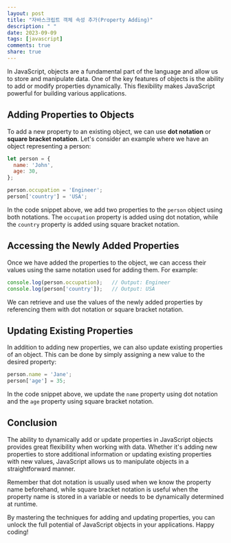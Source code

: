 ```yaml
---
layout: post
title: "자바스크립트 객체 속성 추가(Property Adding)"
description: " "
date: 2023-09-09
tags: [javascript]
comments: true
share: true
---
```


In JavaScript, objects are a fundamental part of the language and allow us to store and manipulate data. One of the key features of objects is the ability to add or modify properties dynamically. This flexibility makes JavaScript powerful for building various applications.

## Adding Properties to Objects

To add a new property to an existing object, we can use **dot notation** or **square bracket notation**. Let's consider an example where we have an object representing a person:

```javascript
let person = {
  name: 'John',
  age: 30,
};

person.occupation = 'Engineer';
person['country'] = 'USA';
```

In the code snippet above, we add two properties to the `person` object using both notations. The `occupation` property is added using dot notation, while the `country` property is added using square bracket notation. 

## Accessing the Newly Added Properties

Once we have added the properties to the object, we can access their values using the same notation used for adding them. For example:

```javascript
console.log(person.occupation);   // Output: Engineer
console.log(person['country']);   // Output: USA
```

We can retrieve and use the values of the newly added properties by referencing them with dot notation or square bracket notation.

## Updating Existing Properties

In addition to adding new properties, we can also update existing properties of an object. This can be done by simply assigning a new value to the desired property:

```javascript
person.name = 'Jane';
person['age'] = 35;
```

In the code snippet above, we update the `name` property using dot notation and the `age` property using square bracket notation.

## Conclusion

The ability to dynamically add or update properties in JavaScript objects provides great flexibility when working with data. Whether it's adding new properties to store additional information or updating existing properties with new values, JavaScript allows us to manipulate objects in a straightforward manner.

Remember that dot notation is usually used when we know the property name beforehand, while square bracket notation is useful when the property name is stored in a variable or needs to be dynamically determined at runtime.

By mastering the techniques for adding and updating properties, you can unlock the full potential of JavaScript objects in your applications. Happy coding!